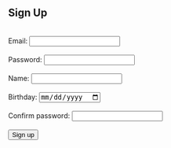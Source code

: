 
## Sign Up
<br>

<form action="javascript:signup()">
    Email: <input type="email" id="email" required>
    <br>
    <br>
    Password: <input type="password" id="password" required>
    <br>
    <br>
    Name: <input type="text" id="name" required>
    <br>
    <br>
    Birthday: <input type="date" id="dob" required>
    <br>
    <br>
    Confirm password: <input type="password" id="password2" required>
    <br>
    <br>
    <button>Sign up</button>
    <br>
</form>

<br>
<br>

<div id="passwordMsg"></div>
<div id="successMsg" class="test"></div>

<style>
    p {
        text-align: left !important;
    }
</style>



<script>

    function signup() {

        document.getElementById("passwordMsg").innerHTML = ""; 

        var password = document.getElementById("password").value;
        var password2 = document.getElementById("password2").value;

        console.log(password);
        console.log(password2);

        if (password == password2) {
            console.log("Match");
            createUser(password); 
        } else {
            console.log("No match"); 

            var p = document.createElement("p");
            var msg = document.createTextNode("Passwords do not match. Please try again"); 
            p.appendChild(msg); 
            document.getElementById("passwordMsg").appendChild(p); 
        }

    }

    function createUser(password) {

        var baseurl = "https://crimebusters.tk"

        /*************************************************
         * THIS IS PROBABLY NOT NEEDED
        // Comment out next line for local testing
        //var  baseurl = "http://localhost:8085"
        **************************************************/


        // Authenticate endpoint
        const login_url = baseurl + '/api/person/post';

        // Set body to include login data
        /*
        const body = {
            email: document.getElementById("email").value,
            password: document.getElementById("password").value,
        };
        */
        const body = {
            email: document.getElementById("email").value,
            password: password,
            name: document.getElementById("name").value,
            dob: document.getElementById("dob").value,
            personrole: [{"email": document.getElementById("email").value, "role": "user"}],
        };

       

        // Set Headers to support cross origin
        //IMPORTANT!!!!!!! TO SUCCESSFULLY POST, YOU NEED TO REMOVE
        // credentials:'include'
        const requestOptions = {
            method: 'POST',
            mode: 'cors', // no-cors, *cors, same-origin
            cache: 'no-cache', // *default, no-cache, reload, force-cache, only-if-cached
            //credentials: 'include', // include, *same-origin, omit
            body: JSON.stringify(body),
            headers: {
                "content-type": "application/json"
            },
        };

        // Fetch JWT
        /*
        fetch(login_url, requestOptions);
        */

        // Fetch JWT
            fetch(login_url, requestOptions)
            .then(response => {
                // trap error response from Web API
                if (!response.ok) {
                    const errorMsg = 'Login error: ' + response.status;
                    console.log(errorMsg);

                
                    return;
                }

                console.log("User successfully created");

                var p = document.createElement("p");
                p.appendChild(document.createTextNode("User successfully created!")); 
                document.getElementById("successMsg").appendChild(p);

                var a = document.createElement('a');
                var loginLink = document.createTextNode("Go back to login");
                a.appendChild(loginLink);
                a.href = "{{ site.baseurl }}/login";
                document.getElementById("successMsg").appendChild(a);

                // Success!!!
                // Redirect to Database location
                //window.location.href = "https://lwu1822.github.io/crimebustersrevival/homepage";
                //window.location.href = "{{ site.baseurl }}/homepage";
            })

    }


      
</script>